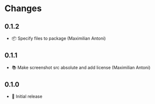 # Changes

## 0.1.2

- 📦 Specify files to package (Maximilian Antoni)

## 0.1.1

- 📚 Make screenshot src absolute and add license (Maximilian Antoni)

## 0.1.0

- 🥇 Initial release
